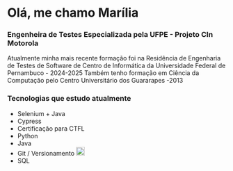 # Olá, me chamo Marília

### Engenheira de Testes Especializada pela UFPE  - Projeto CIn Motorola 

Atualmente minha mais recente formação foi na Residência de Engenharia de Testes de Software de Centro de Informática da Universidade Federal de Pernambuco - 2024-2025 
Também tenho formação em Ciência da Computação pelo Centro Universitário dos Guararapes -2013

### Tecnologias que estudo atualmente
 - Selenium + Java
 - Cypress
 - Certificação para CTFL 
 - Python
 - Java 
 - Git / Versionamento <img src="https://cdn.jsdelivr.net/gh/devicons/devicon/icons/git/git-original.svg" width="20" />
 - SQL
